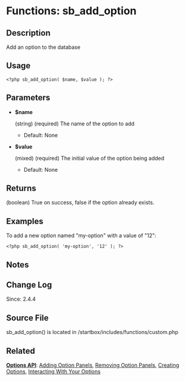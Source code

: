 # Functions: sb_add_option

## Description

Add an option to the database

## Usage

	<?php sb_add_option( $name, $value ); ?>

## Parameters

* **$name**

	(string) (required) The name of the option to add

	* Default: None 

* **$value**

	(mixed) (required) The initial value of the option being added

	* Default: None 

## Returns

(boolean) True on success, false if the option already exists.

## Examples

To add a new option named "my-option" with a value of "12":

	<?php sb_add_option( 'my-option', '12' ); ?>

## Notes

## Change Log

Since: 2.4.4

## Source File

sb_add_option() is located in /startbox/includes/functions/custom.php

## Related

**[Options API](http://docs.wpstartbox.com/Options_API)**: [Adding Option Panels](http://docs.wpstartbox.com/Functions:sb_register_settings), [Removing Option Panels](http://docs.wpstartbox.com/Functions:sb_unregister_settings), [Creating Options](http://docs.wpstartbox.com/Options_API:Creating_Options), [Interacting With Your Options](http://docs.wpstartbox.com/Options_API#Interacting_With_Your_Options)